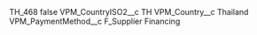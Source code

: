 <?xml version="1.0" encoding="UTF-8"?>
<CustomMetadata xmlns="http://soap.sforce.com/2006/04/metadata" xmlns:xsi="http://www.w3.org/2001/XMLSchema-instance" xmlns:xsd="http://www.w3.org/2001/XMLSchema">
    <label>TH_468</label>
    <protected>false</protected>
    <values>
        <field>VPM_CountryISO2__c</field>
        <value xsi:type="xsd:string">TH</value>
    </values>
    <values>
        <field>VPM_Country__c</field>
        <value xsi:type="xsd:string">Thailand</value>
    </values>
    <values>
        <field>VPM_PaymentMethod__c</field>
        <value xsi:type="xsd:string">F_Supplier Financing</value>
    </values>
</CustomMetadata>
